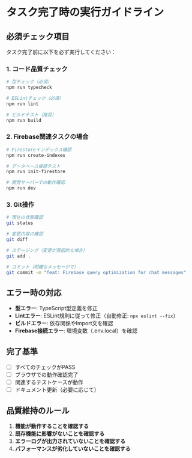 # タスク完了時の実行ガイドライン

## 必須チェック項目
タスク完了前に以下を必ず実行してください：

### 1. コード品質チェック
```bash
# 型チェック（必須）
npm run typecheck

# ESLintチェック（必須）  
npm run lint

# ビルドテスト（推奨）
npm run build
```

### 2. Firebase関連タスクの場合
```bash
# Firestoreインデックス確認
npm run create-indexes

# データベース接続テスト
npm run init-firestore

# 開発サーバーでの動作確認
npm run dev
```

### 3. Git操作
```bash
# 現在の状態確認
git status

# 変更内容の確認  
git diff

# ステージング（変更が意図的な場合）
git add .

# コミット（明確なメッセージで）
git commit -m "feat: Firebase query optimization for chat messages"
```

## エラー時の対応
- **型エラー**: TypeScript型定義を修正
- **Lintエラー**: ESLint規則に従って修正（自動修正: `npx eslint --fix`）
- **ビルドエラー**: 依存関係やImport文を確認
- **Firebase接続エラー**: 環境変数（.env.local）を確認

## 完了基準
- [ ] すべてのチェックがPASS
- [ ] ブラウザでの動作確認完了
- [ ] 関連するテストケースが動作
- [ ] ドキュメント更新（必要に応じて）

## 品質維持のルール
1. **機能が動作することを確認する**
2. **既存機能に影響がないことを確認する** 
3. **エラーログが出力されていないことを確認する**
4. **パフォーマンスが劣化していないことを確認する**
